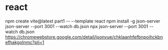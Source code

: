 # react
npm create vite@latest part1 -- --template react
npm install -g json-server
json-server --port 3001 --watch db.json
npx json-server --port 3001 --watch db.json
https://chromewebstore.google.com/detail/jsonvue/chklaanhfefbnpoihckbnefhakgolnmc?pli=1